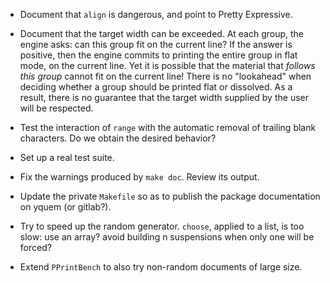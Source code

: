 * Document that `align` is dangerous, and point to Pretty Expressive.

* Document that the target width can be exceeded. At each group, the engine
  asks: can this group fit on the current line? If the answer is positive,
  then the engine commits to printing the entire group in flat mode, on the
  current line. Yet it is possible that the material that *follows this group*
  cannot fit on the current line! There is no "lookahead" when deciding
  whether a group should be printed flat or dissolved. As a result, there is
  no guarantee that the target width supplied by the user will be respected.

* Test the interaction of `range` with the automatic removal of trailing
  blank characters. Do we obtain the desired behavior?

* Set up a real test suite.

* Fix the warnings produced by `make doc`. Review its output.

* Update the private `Makefile` so as to publish the package documentation
  on yquem (or gitlab?).

* Try to speed up the random generator.
  `choose`, applied to a list, is too slow: use an array?
  avoid building n suspensions when only one will be forced?

* Extend `PPrintBench` to also try non-random documents of large size.

